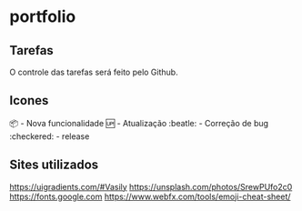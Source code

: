 # portfolio

## Tarefas

O controle das tarefas será feito pelo Github.

## Icones
:package: - Nova funcionalidade
:up: - Atualização
:beatle: - Correção de bug
:checkered: - release

## Sites utilizados

https://uigradients.com/#Vasily
https://unsplash.com/photos/SrewPUfo2c0
https://fonts.google.com
https://www.webfx.com/tools/emoji-cheat-sheet/